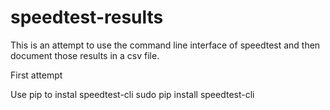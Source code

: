 # speedtest-results
This is an attempt to use the command line interface of speedtest and then
document those results in a csv file.

First attempt

Use pip to instal speedtest-cli
sudo pip install speedtest-cli
